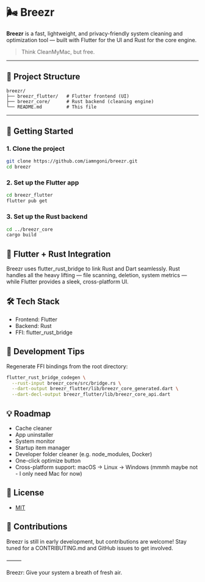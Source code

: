 # 🌬️ Breezr

**Breezr** is a fast, lightweight, and privacy-friendly system cleaning and optimization tool — built with Flutter for the UI and Rust for the core engine.

> Think CleanMyMac, but free.

---

## 📁 Project Structure

```
breezr/
├── breezr_flutter/   # Flutter frontend (UI)
├── breezr_core/      # Rust backend (cleaning engine)
└── README.md         # This file
```

---

## 🚀 Getting Started

### 1. Clone the project

```bash
git clone https://github.com/iamngoni/breezr.git
cd breezr
```

### 2. Set up the Flutter app

```bash
cd breezr_flutter
flutter pub get
```

### 3. Set up the Rust backend

```bash
cd ../breezr_core
cargo build
```

## 🧩 Flutter + Rust Integration

Breezr uses flutter_rust_bridge to link Rust and Dart seamlessly. Rust handles all the heavy lifting — file scanning, deletion, system metrics — while Flutter provides a sleek, cross-platform UI.

## 🛠️ Tech Stack

- Frontend: Flutter
- Backend: Rust
- FFI: flutter_rust_bridge

## 🧪 Development Tips

Regenerate FFI bindings from the root directory:

```bash
flutter_rust_bridge_codegen \
  --rust-input breezr_core/src/bridge.rs \
  --dart-output breezr_flutter/lib/breezr_core_generated.dart \
  --dart-decl-output breezr_flutter/lib/breezr_core_api.dart
```

## 💡 Roadmap

- Cache cleaner
- App uninstaller
- System monitor
- Startup item manager
- Developer folder cleaner (e.g. node_modules, Docker)
- One-click optimize button
- Cross-platform support: macOS → Linux → Windows (mmmh maybe not - I only need Mac for now)

## 📜 License

- [MIT](./LICENSE)

## 🙌 Contributions

Breezr is still in early development, but contributions are welcome!
Stay tuned for a CONTRIBUTING.md and GitHub issues to get involved.

⸻

Breezr: Give your system a breath of fresh air.
